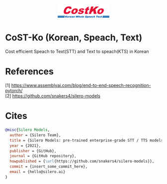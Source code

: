 
<p align="center" width=300>
    <img width="33%" src="https://github.com/DSDanielPark/CoST-Ko/blob/main/assets/imgs/costko_logo.png">
</p>

# CoST-Ko (Korean, Speach, Text)

Cost efficient Speach to Text(STT) and Text to speach(KTS) in Korean


# References
[1] https://www.assemblyai.com/blog/end-to-end-speech-recognition-pytorch/ <Br>
[2] https://github.com/snakers4/silero-models

# Cites
```BibTex
@misc{Silero Models,
  author = {Silero Team},
  title = {Silero Models: pre-trained enterprise-grade STT / TTS models and benchmarks},
  year = {2021},
  publisher = {GitHub},
  journal = {GitHub repository},
  howpublished = {\url{https://github.com/snakers4/silero-models}},
  commit = {insert_some_commit_here},
  email = {hello@silero.ai}
}
```
